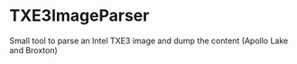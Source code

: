 # TXE3ImageParser
Small tool to parse an Intel TXE3 image and dump the content (Apollo Lake and Broxton)
